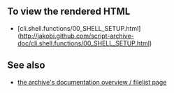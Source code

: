 To view the rendered HTML
-------------------------

* [cli.shell.functions/00_SHELL_SETUP.html]
  (http://jakobi.github.com/script-archive-doc/cli.shell.functions/00_SHELL_SETUP.html)


See also
--------

* [the archive's documentation overview / filelist page](http://jakobi.github.com/script-archive-doc/ "Peter's Script-Archive Overview and Filelist")

